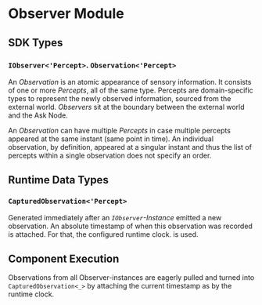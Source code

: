 # Observer Module

## SDK Types

### `IObserver<'Percept>`. `Observation<'Percept>`

An _Observation_ is an atomic appearance of sensory information. It consists of one or more _Percepts_, all of the same type. Percepts are domain-specific types to represent the newly observed information, sourced from the external world. _Observers_ sit at the boundary between the external world and the Ask Node.

An _Observation_ can have multiple _Percepts_ in case multiple percepts appeared at the same instant (same point in time). An individual observation, by definition, appeared at a singular instant and thus the list of percepts within a single observation does not specify an order.

## Runtime Data Types

### `CapturedObservation<'Percept>`

Generated immediately after an _`IObserver`-Instance_ emitted a new observation. An absolute timestamp of when this observation was recorded is attached. For that, the configured runtime clock. is used.

## Component Execution

Observations from all Observer-instances are eagerly pulled and turned into `CapturedObservation<_>` by attaching the current timestamp as by the runtime clock.
